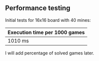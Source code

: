 
## Performance testing

Initial tests for 16x16 board with 40 mines:


| Execution time per 1000 games |
|-------------------------------|
| 1010 ms                       |


I will add percentage of solved games later.
